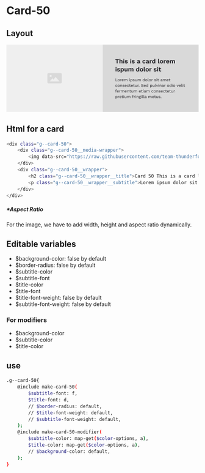 # Card-50

## Layout

![alt text][card-50]

[card-50]: /src/img/global-components/card/card-50.jpg

## Html for a card

```sh
<div class="g--card-50">
    <div class="g--card-50__media-wrapper">
        <img data-src="https://raw.githubusercontent.com/team-thunderfoot/ui/main/src/img/global-components/img-placeholder.jpg" src="/src/img/global-components/placeholder.jpg" alt="img alt" class="g--card-50__media-wrapper__media g--lazy-01 f--ar" width="1000" height="1000" style="aspect-ratio: 1000 / 1000">
    </div>
    <div class="g--card-50__wrapper">
        <h2 class="g--card-50__wrapper__title">Card 50 This is a card lorem ispum dolor sit</h2>
        <p class="g--card-50__wrapper__subtitle">Lorem ipsum dolor sit amet consectetur. Sed pulvinar odio velit fermentum etiam consectetur pretium fringilla metus.</p>
    </div>
</div>
```

##### \*Aspect Ratio

For the image, we have to add width, height and aspect ratio dynamically.

## Editable variables

- $background-color: false by default
- $border-radius: false by default
- $subtitle-color
- $subtitle-font
- $title-color
- $title-font
- $title-font-weight: false by default
- $subtitle-font-weight: false by default

### For modifiers

- $background-color
- $subtitle-color
- $title-color

## use

```sh
.g--card-50{
    @include make-card-50(
        $subtitle-font: f,
        $title-font: d,
        // $border-radius: default,
        // $title-font-weight: default,
        // $subtitle-font-weight: default,
    );
    @include make-card-50-modifier(
        $subtitle-color: map-get($color-options, a),
        $title-color: map-get($color-options, a),
        // $background-color: default,
    );
}
```
